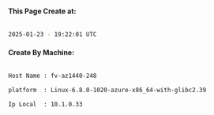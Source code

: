 
   
#### This Page Create at:

```bash

2025-01-23 - 19:22:01 UTC

```

#### Create By Machine:

```bash

Host Name : fv-az1440-248

platform  : Linux-6.8.0-1020-azure-x86_64-with-glibc2.39

Ip Local  : 10.1.0.33

```

